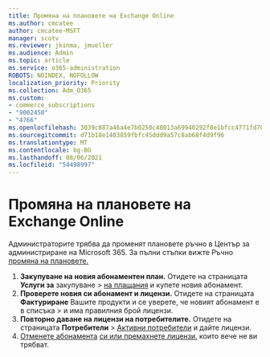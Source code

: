 ```yaml
---
title: Промяна на плановете на Exchange Online
ms.author: cmcatee
author: cmcatee-MSFT
manager: scotv
ms.reviewer: jkinma, jmueller
ms.audience: Admin
ms.topic: article
ms.service: o365-administration
ROBOTS: NOINDEX, NOFOLLOW
localization_priority: Priority
ms.collection: Adm_O365
ms.custom:
- commerce_subscriptions
- "9002450"
- "4766"
ms.openlocfilehash: 3039c887a46a4e7b0250c48013a69940292f8e1bfcc4771fd70982f0d6dd4d92
ms.sourcegitcommit: d71b18e1403859fbfc45ddd9a57c8ab68f4d9f96
ms.translationtype: MT
ms.contentlocale: bg-BG
ms.lasthandoff: 08/06/2021
ms.locfileid: "54498997"
---
```

# <a name="change-exchange-online-plans"></a>Промяна на плановете на Exchange Online

Администраторите трябва да променят плановете ръчно в Център за администриране на Microsoft 365. За пълни стъпки вижте Ръчно [промяна на плановете.](/microsoft-365/commerce/subscriptions/change-plans-manually)

1. **Закупуване на новия абонаментен план.** Отидете на страницата **Услуги за** закупуване  >  [на плащания](https://go.microsoft.com/fwlink/p/?linkid=868433) и купете новия абонамент.
2. **Проверете новия си абонамент и лицензи.** Отидете на страницата **Фактуриране** Вашите продукти и се уверете, че новият абонамент е в списъка  >  [](https://go.microsoft.com/fwlink/p/?linkid=842054) и има правилния брой лицензи.
3. **Повторно даване на лицензи на потребителите.** Отидете на страницата **Потребители**  >  [Активни потребители](https://go.microsoft.com/fwlink/p/?linkid=834822) и дайте лицензи.
4. [Отменете абонамента](/microsoft-365/commerce/subscriptions/cancel-your-subscription) [си или премахнете лицензи,](/microsoft-365/commerce/licenses/buy-licenses) които вече не ви трябват.